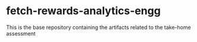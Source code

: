 # fetch-rewards-analytics-engg
This is the base repository containing the artifacts related to the take-home assessment
